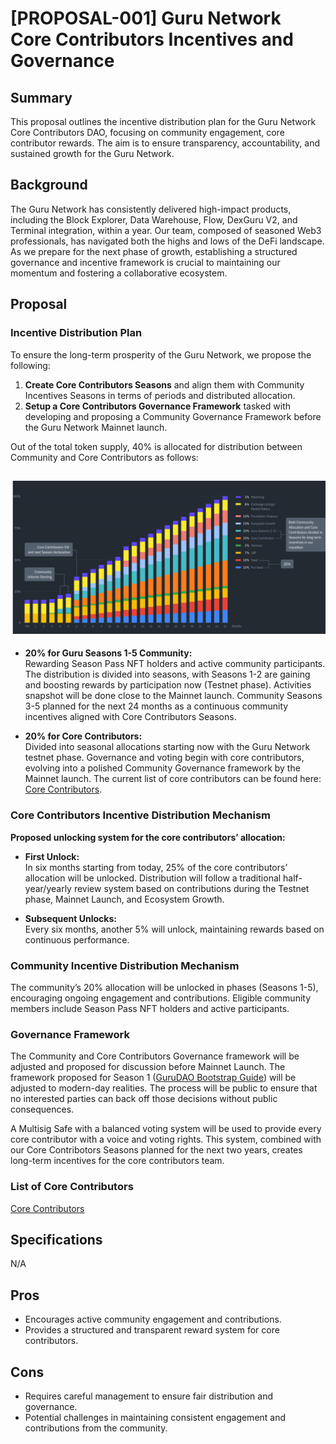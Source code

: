# [PROPOSAL-001] Guru Network Core Contributors Incentives and Governance 

## Summary

This proposal outlines the incentive distribution plan for the Guru Network Core Contributors DAO, focusing on community engagement, core contributor rewards. The aim is to ensure transparency, accountability, and sustained growth for the Guru Network.

## Background

The Guru Network has consistently delivered high-impact products, including the Block Explorer, Data Warehouse, Flow, DexGuru V2, and Terminal integration, within a year. Our team, composed of seasoned Web3 professionals, has navigated both the highs and lows of the DeFi landscape. As we prepare for the next phase of growth, establishing a structured governance and incentive framework is crucial to maintaining our momentum and fostering a collaborative ecosystem.

## Proposal

### Incentive Distribution Plan

To ensure the long-term prosperity of the Guru Network, we propose the following:

1. **Create Core Contributors Seasons** and align them with Community Incentives Seasons in terms of periods and distributed allocation.
2. **Setup a Core Contributors Governance Framework** tasked with developing and proposing a Community Governance Framework before the Guru Network Mainnet launch.

Out of the total token supply, 40% is allocated for distribution between Community and Core Contributors as follows:

![distribution.png](assets/distribution.png)
- 
- **20% for Guru Seasons 1-5 Community:**  
  Rewarding Season Pass NFT holders and active community participants. The distribution is divided into seasons, with Seasons 1-2 are gaining and boosting rewards by participation now (Testnet phase). Activities snapshot will be done close to the Mainnet launch. Community Seasons 3-5 planned for the next 24 months as a continuous community incentives aligned with Core Contributors Seasons.

- **20% for Core Contributors:**  
  Divided into seasonal allocations starting now with the Guru Network testnet phase. Governance and voting begin with core contributors, evolving into a polished Community Governance framework by the Mainnet launch. The current list of core contributors can be found here: [Core Contributors](../CORE_CONTRIBUTORS.md).


### Core Contributors Incentive Distribution Mechanism

**Proposed unlocking system for the core contributors’ allocation:**

- **First Unlock:**  
  In six months starting from today, 25% of the core contributors’ allocation will be unlocked. Distribution will follow a traditional half-year/yearly review system based on contributions during the Testnet phase, Mainnet Launch, and Ecosystem Growth.

- **Subsequent Unlocks:**  
  Every six months, another 5% will unlock, maintaining rewards based on continuous performance.

### Community Incentive Distribution Mechanism

The community’s 20% allocation will be unlocked in phases (Seasons 1-5), encouraging ongoing engagement and contributions. Eligible community members include Season Pass NFT holders and active participants.

### Governance Framework

The Community and Core Contributors Governance framework will be adjusted and proposed for discussion before Mainnet Launch. The framework proposed for Season 1 ([GuruDAO Bootstrap Guide](https://docs.dex.guru/gurudao/gurudao-bootstrap-guide)) will be adjusted to modern-day realities. The process will be public to ensure that no interested parties can back off those decisions without public consequences.

A Multisig Safe with a balanced voting system will be used to provide every core contributor with a voice and voting rights. This system, combined with our Core Contribotors Seasons planned for the next two years, creates long-term incentives for the core contributors team.

### List of Core Contributors

[Core Contributors](../CORE_CONTRIBUTORS.md)

## Specifications

N/A

## Pros

- Encourages active community engagement and contributions.
- Provides a structured and transparent reward system for core contributors.

## Cons

- Requires careful management to ensure fair distribution and governance.
- Potential challenges in maintaining consistent engagement and contributions from the community.
